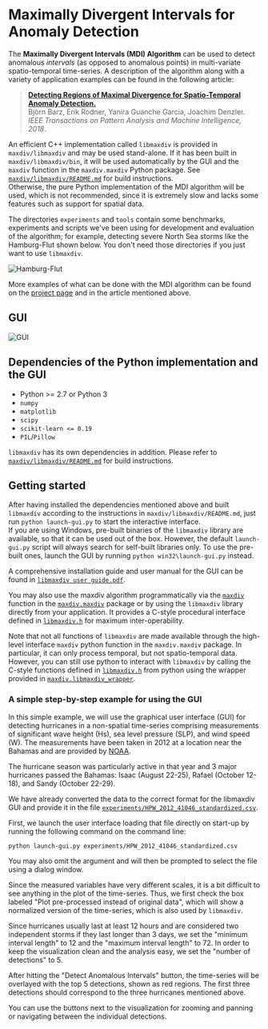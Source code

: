 Maximally Divergent Intervals for Anomaly Detection
===================================================

The **Maximally Divergent Intervals (MDI) Algorithm** can be used to detect anomalous *intervals* (as opposed to
anomalous points) in multi-variate spatio-temporal time-series. A description of the algorithm along with a variety
of application examples can be found in the following article:

> [**Detecting Regions of Maximal Divergence for Spatio-Temporal Anomaly Detection.**][paper]  
> Björn Barz, Erik Rodner, Yanira Guanche Garcia, Joachim Denzler.  
> *IEEE Transactions on Pattern Analysis and Machine Intelligence, 2018*.

An efficient C++ implementation called `libmaxdiv` is provided in `maxdiv/libmaxdiv` and may be used stand-alone. If it has been
built in `maxdiv/libmaxdiv/bin`, it will be used automatically by the GUI and the `maxdiv` function in the `maxdiv.maxdiv` Python
package. See [`maxdiv/libmaxdiv/README.md`](maxdiv/libmaxdiv/README.md) for build instructions.  
Otherwise, the pure Python implementation of the MDI algorithm will be used, which is not recommended, since it is extremely slow
and lacks some features such as support for spatial data.

The directories `experiments` and `tools` contain some benchmarks, experiments and scripts we've been using for development and
evaluation of the algorithm; for example, detecting severe North Sea storms like the Hamburg-Flut shown below.
You don't need those directories if you just want to use `libmaxdiv`.

![Hamburg-Flut](https://cvjena.github.io/libmaxdiv/coastdat_det_aggregated_00%20(Hamburg-Flut).gif)

More examples of what can be done with the MDI algorithm can be found on the [project page](https://cvjena.github.io/libmaxdiv/)
and in the article mentioned above.


GUI
---

![GUI](https://user-images.githubusercontent.com/7915048/38293859-49f3eeb4-37e9-11e8-9b67-00c0f487ec01.png)


Dependencies of the Python implementation and the GUI
-----------------------------------------------------

- Python >= 2.7 or Python 3
- `numpy`
- `matplotlib`
- `scipy`
- `scikit-learn <= 0.19`
- `PIL`/`Pillow`

`libmaxdiv` has its own dependencies in addition. Please refer to [`maxdiv/libmaxdiv/README.md`](maxdiv/libmaxdiv/README.md) for build instructions.


Getting started
---------------

After having installed the dependencies mentioned above and built `libmaxdiv` according to the instructions in `maxdiv/libmaxdiv/README.md`,
just run `python launch-gui.py` to start the interactive interface.  
If you are using Windows, pre-built binaries of the `libmaxdiv` library are available, so that it can be used out of the box.
However, the default `launch-gui.py` script will always search for self-built libraries only. To use the pre-built ones, launch the GUI by
running `python win32\launch-gui.py` instead.

A comprehensive installation guide and user manual for the GUI can be found in [`libmaxdiv user guide.pdf`](libmaxdiv%20user%20guide.pdf).

You may also use the maxdiv algorithm programmatically via the [`maxdiv`](maxdiv/maxdiv.py#L733) function in the [`maxdiv.maxdiv`](maxdiv/maxdiv.py)
package or by using the `libmaxdiv` library directly from your application. It provides a C-style procedural interface defined in
[`libmaxdiv.h`](maxdiv/libmaxdiv/libmaxdiv.h) for maximum inter-operability.

Note that not all functions of `libmaxdiv` are made available through the high-level interface `maxdiv` python function in the `maxdiv.maxdiv` package.
In particular, it can only process temporal, but not spatio-temporal data.
However, you can still use python to interact with `libmaxdiv` by calling the C-style functions defined in [`libmaxdiv.h`](maxdiv/libmaxdiv/libmaxdiv.h)
from python using the wrapper provided in [`maxdiv.libmaxdiv_wrapper`](maxdiv/libmaxdiv_wrapper.py).

### A simple step-by-step example for using the GUI

In this simple example, we will use the graphical user interface (GUI) for detecting hurricanes in a non-spatial time-series comprising measurements
of significant wave height (Hs), sea level pressure (SLP), and wind speed (W). The measurements have been taken in 2012 at a location near the
Bahamas and are provided by [NOAA](http://www.ndbc.noaa.gov/).

The hurricane season was particularly active in that year and 3 major hurricanes passed the Bahamas: Isaac (August 22-25), Rafael (October 12-18),
and Sandy (October 22-29).

We have already converted the data to the correct format for the libmaxdiv GUI and provide it in the file
[`experiments/HPW_2012_41046_standardized.csv`](experiments/HPW_2012_41046_standardized.csv).

First, we launch the user interface loading that file directly on start-up by running the following command on the command line:

    python launch-gui.py experiments/HPW_2012_41046_standardized.csv

You may also omit the argument and will then be prompted to select the file using a dialog window.

Since the measured variables have very different scales, it is a bit difficult to see anything in the plot of the time-series.
Thus, we first check the box labeled "Plot pre-processed instead of original data", which will show a normalized version of the time-series,
which is also used by `libmaxdiv`.

Since hurricanes usually last at least 12 hours and are considered two independent storms if they last longer than 3 days, we set the "minimum
interval length" to 12 and the "maximum interval length" to 72.
In order to keep the visualization clean and the analysis easy, we set the "number of detections" to 5.

After hitting the "Detect Anomalous Intervals" button, the time-series will be overlayed with the top 5 detections, shown as red regions.
The first three detections should correspond to the three hurricanes mentioned above.

You can use the buttons next to the visualization for zooming and panning or navigating between the individual detections.


[paper]: https://ieeexplore.ieee.org/document/8352745/